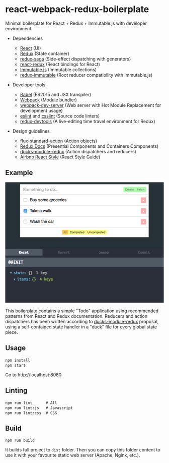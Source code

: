 # react-webpack-redux-boilerplate
Minimal boilerplate for React + Redux + Immutable.js with developer environment.

- Dependencies
  - [React](https://github.com/facebook/react) (UI)
  - [Redux](https://github.com/rackt/redux) (State container)
  - [redux-saga](https://github.com/yelouafi/redux-saga) (Side-effect dispatching with generators)
  - [react-redux](https://github.com/rackt/react-redux) (React bindings for React)
  - [Immutable.js](https://github.com/facebook/immutable-js) (Immutable collections)
  - [redux-immutable](https://github.com/gajus/redux-immutable) (Root reducer compatibility with Immutable.js)


- Developer tools
  - [Babel](https://github.com/babel/babel-loader) (ES2015 and JSX transpiler)
  - [Webpack](https://github.com/webpack/webpack) (Module bundler)
  - [webpack-dev-server](https://github.com/webpack/webpack-dev-server) (Web server with Hot Module Replacement for development usage)
  - [eslint](https://github.com/eslint/eslint) and [csslint](https://github.com/CSSLint/csslint) (Source code linters)
  - [redux-devtools](https://github.com/gaearon/redux-devtools) (A live-editing time travel environment for Redux)


- Design guidelines
  - [flux-standard-action](https://github.com/acdlite/flux-standard-action) (Action objects)
  - [Redux Docs](http://redux.js.org/docs/basics/UsageWithReact.html) (Presential Components and Containers Components)
  - [ducks-module-redux](https://github.com/erikras/ducks-modular-redux) (Action dispatchers and reducers)
  - [Airbnb React Style](https://github.com/airbnb/javascript/tree/master/react) (React Style Guide)


## Example
![Todo Sample](static/capture.png)

This boilerplate contains a simple "Todo" application using recommended patterns from React and Redux documentation. Reducers and action dispatchers has been written according to [ducks-module-redux](https://github.com/erikras/ducks-modular-redux) proposal, using a self-contained state handler in a "duck" file for every global state piece.

## Usage
```
npm install
npm start
```
Go to http://localhost:8080

## Linting
```
npm run lint      # All
npm run lint:js   # Javascript
npm run lint:css  # CSS
```

## Build
```
npm run build
```
It builds full project to `dist` folder. Then you can copy this folder content to use it with your favourite static web server (Apache, Nginx, etc.).
